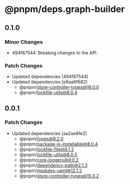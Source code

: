 # @pnpm/deps.graph-builder

## 0.1.0

### Minor Changes

- 494f87544: Breaking changes to the API.

### Patch Changes

- Updated dependencies [494f87544]
- Updated dependencies [e9aa6f682]
  - @pnpm/store-controller-types@16.0.0
  - @pnpm/lockfile-utils@8.0.4

## 0.0.1

### Patch Changes

- Updated dependencies [aa2ae8fe2]
  - @pnpm/types@9.2.0
  - @pnpm/package-is-installable@8.0.4
  - @pnpm/lockfile-file@8.1.2
  - @pnpm/lockfile-utils@8.0.3
  - @pnpm/core-loggers@9.0.2
  - @pnpm/dependency-path@2.1.3
  - @pnpm/modules-yaml@12.1.2
  - @pnpm/store-controller-types@15.0.2
